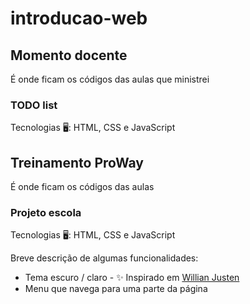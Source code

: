 # introducao-web

## Momento docente
É onde ficam os códigos das aulas que ministrei

### TODO list
Tecnologias 🖥: HTML, CSS e JavaScript


## Treinamento ProWay
É onde ficam os códigos das aulas


### Projeto escola
Tecnologias 🖥: HTML, CSS e JavaScript

Breve descrição de algumas funcionalidades:
- Tema escuro / claro - ✨ Inspirado em [Willian Justen](https://willianjusten.com.br/adicionando-night-mode-no-seu-site)
- Menu que navega para uma parte da página
